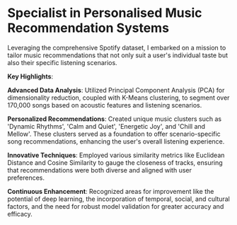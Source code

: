 # Specialist in Personalised Music Recommendation Systems

Leveraging the comprehensive Spotify dataset, I embarked on a mission to tailor music recommendations that not only suit a user's individual taste but also their specific listening scenarios.

**Key Highlights**:

**Advanced Data Analysis**: Utilized Principal Component Analysis (PCA) for dimensionality reduction, coupled with K-Means clustering, to segment over 170,000 songs based on acoustic features and listening scenarios.

**Personalized Recommendations**: Created unique music clusters such as 'Dynamic Rhythms', 'Calm and Quiet', 'Energetic Joy', and 'Chill and Mellow'. These clusters served as a foundation to offer scenario-specific song recommendations, enhancing the user's overall listening experience.

**Innovative Techniques**: Employed various similarity metrics like Euclidean Distance and Cosine Similarity to gauge the closeness of tracks, ensuring that recommendations were both diverse and aligned with user preferences.

**Continuous Enhancement**: Recognized areas for improvement like the potential of deep learning, the incorporation of temporal, social, and cultural factors, and the need for robust model validation for greater accuracy and efficacy.

